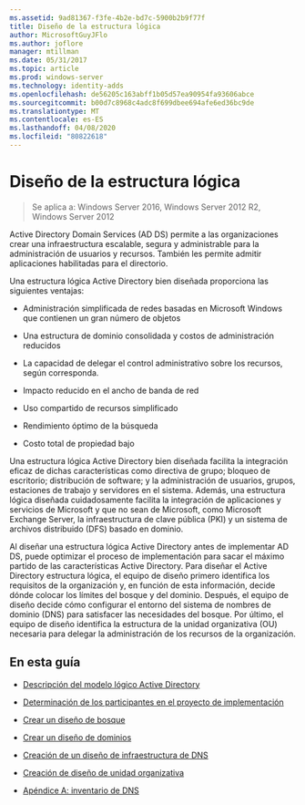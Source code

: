 ```yaml
---
ms.assetid: 9ad81367-f3fe-4b2e-bd7c-5900b2b9f77f
title: Diseño de la estructura lógica
author: MicrosoftGuyJFlo
ms.author: joflore
manager: mtillman
ms.date: 05/31/2017
ms.topic: article
ms.prod: windows-server
ms.technology: identity-adds
ms.openlocfilehash: de56205c163abff1b05d57ea90954fa93606abce
ms.sourcegitcommit: b00d7c8968c4adc8f699dbee694afe6ed36bc9de
ms.translationtype: MT
ms.contentlocale: es-ES
ms.lasthandoff: 04/08/2020
ms.locfileid: "80822618"
---
```

# <a name="designing-the-logical-structure"></a>Diseño de la estructura lógica

>Se aplica a: Windows Server 2016, Windows Server 2012 R2, Windows Server 2012

Active Directory Domain Services (AD DS) permite a las organizaciones crear una infraestructura escalable, segura y administrable para la administración de usuarios y recursos. También les permite admitir aplicaciones habilitadas para el directorio.  
  
Una estructura lógica Active Directory bien diseñada proporciona las siguientes ventajas:  
  
-   Administración simplificada de redes basadas en Microsoft Windows que contienen un gran número de objetos  
  
-   Una estructura de dominio consolidada y costos de administración reducidos  
  
-   La capacidad de delegar el control administrativo sobre los recursos, según corresponda.  
  
-   Impacto reducido en el ancho de banda de red  
  
-   Uso compartido de recursos simplificado  
  
-   Rendimiento óptimo de la búsqueda  
  
-   Costo total de propiedad bajo  
  
Una estructura lógica Active Directory bien diseñada facilita la integración eficaz de dichas características como directiva de grupo; bloqueo de escritorio; distribución de software; y la administración de usuarios, grupos, estaciones de trabajo y servidores en el sistema. Además, una estructura lógica diseñada cuidadosamente facilita la integración de aplicaciones y servicios de Microsoft y que no sean de Microsoft, como Microsoft Exchange Server, la infraestructura de clave pública (PKI) y un sistema de archivos distribuido (DFS) basado en dominio.  
  
Al diseñar una estructura lógica Active Directory antes de implementar AD DS, puede optimizar el proceso de implementación para sacar el máximo partido de las características Active Directory. Para diseñar el Active Directory estructura lógica, el equipo de diseño primero identifica los requisitos de la organización y, en función de esta información, decide dónde colocar los límites del bosque y del dominio. Después, el equipo de diseño decide cómo configurar el entorno del sistema de nombres de dominio (DNS) para satisfacer las necesidades del bosque. Por último, el equipo de diseño identifica la estructura de la unidad organizativa (OU) necesaria para delegar la administración de los recursos de la organización.  
  
## <a name="in-this-guide"></a>En esta guía  
  
-   [Descripción del modelo lógico Active Directory](../../ad-ds/plan/Understanding-the-Active-Directory-Logical-Model.md)  
  
-   [Determinación de los participantes en el proyecto de implementación](../../ad-ds/plan/Identifying-the-Deployment-Project-Participants.md)  
  
-   [Crear un diseño de bosque](../../ad-ds/plan/Creating-a-Forest-Design.md)  
  
-   [Crear un diseño de dominios](../../ad-ds/plan/Creating-a-Domain-Design.md)  
  
-   [Creación de un diseño de infraestructura de DNS](../../ad-ds/plan/Creating-a-DNS-Infrastructure-Design.md)  
  
-   [Creación de diseño de unidad organizativa](../../ad-ds/plan/Creating-an-Organizational-Unit-Design.md)  
  
-   [Apéndice A: inventario de DNS](../../ad-ds/plan/Appendix-A--DNS-Inventory.md)  
  


